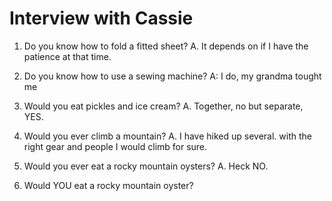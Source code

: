 # Interview with Cassie

1. Do you know how to fold a fitted sheet?
A. It depends on if I have the patience at that time.

2. Do you know how to use a sewing machine?
A: I do, my grandma tought me 

3. Would you eat pickles and ice cream?
A. Together, no but separate, YES. 

4. Would you ever climb a mountain?
A. I have hiked up several. with the right gear and people I would climb for sure.

5. Would you ever eat a rocky mountain oysters?
A. Heck NO. 

6. Would YOU eat a rocky mountain oyster?
